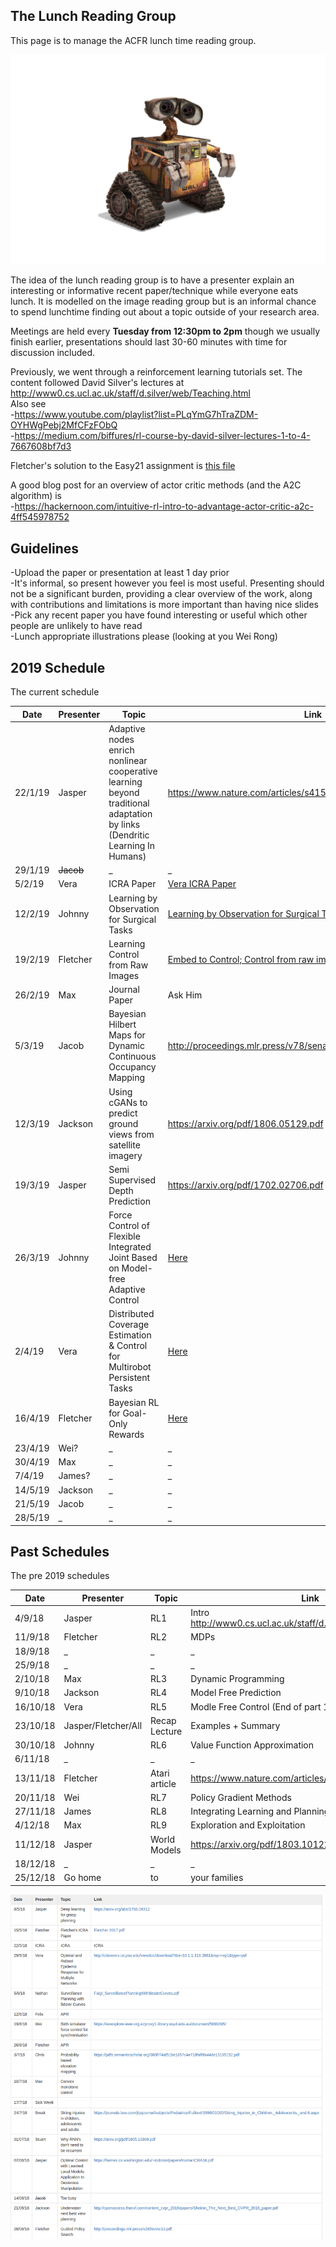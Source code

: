 ## The Lunch Reading Group

This page is to manage the ACFR lunch time reading group. 

![Image](walle.jpg)

The idea of the lunch reading group is to have a presenter explain an interesting or informative recent paper/technique while everyone eats lunch. It is modelled on the image reading group but is an informal chance to spend lunchtime finding out about a topic outside of your research area.

Meetings are held every **Tuesday from 12:30pm to 2pm** though we usually finish earlier, presentations should last 30-60 minutes with time for discussion included.

Previously, we went through a reinforcement learning tutorials set. The content followed David Silver's lectures at http://www0.cs.ucl.ac.uk/staff/d.silver/web/Teaching.html  
Also see  
-https://www.youtube.com/playlist?list=PLqYmG7hTraZDM-OYHWgPebj2MfCFzFObQ  
-https://medium.com/biffures/rl-course-by-david-silver-lectures-1-to-4-7667608bf7d3  

Fletcher's solution to the Easy21 assignment is [this file](files/easy21.py)

A good blog post for an overview of actor critic methods (and the A2C algorithm) is  
-https://hackernoon.com/intuitive-rl-intro-to-advantage-actor-critic-a2c-4ff545978752 

## Guidelines
-Upload the paper or presentation at least 1 day prior  
-It's informal, so present however you feel is most useful. Presenting should not be a significant burden, providing a clear overview of the work, along with contributions and limitations is more important than having nice slides  
-Pick any recent paper you have found interesting or useful which other people are unlikely to have read  
-Lunch appropriate illustrations please (looking at you Wei Rong)  

## 2019 Schedule
The current schedule

| Date  | Presenter | Topic | Link |
| ------------- | ------------- | ------------- | ------------- |
| 22/1/19 | Jasper | Adaptive nodes enrich nonlinear cooperative learning beyond traditional adaptation by links (Dendritic Learning In Humans) | https://www.nature.com/articles/s41598-018-23471-7 |
| 29/1/19 | ~~Jacob~~ | _ | _ |
| 5/2/19 | Vera | ICRA Paper | [Vera ICRA Paper](files/Vera_ICRA_v1.pdf) |
| 12/2/19 | Johnny | Learning by Observation for Surgical Tasks | [Learning by Observation for Surgical Tasks](files/DaVinciICRA2015.pdf),  [Slides](files/JohnnySlidesFeb.pdf) |
| 19/2/19 | Fletcher | Learning Control from Raw Images | [Embed to Control; Control from raw images](http://papers.nips.cc/paper/5964-embed-to-control-a-locally-linear-latent-dynamics-model-for-control-from-raw-images.pdf?fbclid=IwAR2SbC_nI3CFBRt6q54uef1opjgSi8UDlt5pULv9rKZQNmCUXY1AZ9tS6Qk) |
| 26/2/19 | Max | Journal Paper | Ask Him |
| 5/3/19 | Jacob | Bayesian Hilbert Maps for Dynamic Continuous Occupancy Mapping | http://proceedings.mlr.press/v78/senanayake17a/senanayake17a.pdf |
| 12/3/19 | Jackson | Using cGANs to predict ground views from satellite imagery | https://arxiv.org/pdf/1806.05129.pdf |
| 19/3/19 | Jasper | Semi Supervised Depth Prediction | https://arxiv.org/pdf/1702.02706.pdf |
| 26/3/19 | Johnny | Force Control of Flexible Integrated Joint Based on Model-free Adaptive Control | [Here](files/Model_Free_Joint_Force_Control.pdf) |
| 2/4/19 | Vera | Distributed Coverage Estimation & Control for Multirobot Persistent Tasks | [Here](files/DistributedCoverageControl.pdf) |
| 16/4/19 | Fletcher | Bayesian RL for Goal-Only Rewards | [Here](files/Bayesian_RL_For_Goal_Rewards.pdf) |
| 23/4/19 | Wei? | _ | _ |
| 30/4/19 | Max | _ | _ |
| 7/4/19 | James? | _ | _ |
| 14/5/19 | Jackson | _ | _ |
| 21/5/19 | Jacob | _ | _ |
| 28/5/19 | _ | _ | _ |


## Past Schedules
The pre 2019 schedules

| Date  | Presenter | Topic | Link |
| ------------- | ------------- | ------------- | ------------- |
| 4/9/18 | Jasper | RL1 | Intro http://www0.cs.ucl.ac.uk/staff/d.silver/web/Teaching.html |
| 11/9/18 | Fletcher | RL2 | MDPs |
| 18/9/18 | _ | _ | _ |
| 25/9/18 | _ | _ | _ |
| 2/10/18 | Max | RL3 | Dynamic Programming |
| 9/10/18 | Jackson | RL4 | Model Free Prediction |
| 16/10/18 | Vera | RL5 | Modle Free Control (End of part 1, reassess schedule)| 
| 23/10/18 | Jasper/Fletcher/All | Recap Lecture | Examples + Summary |
| 30/10/18 | Johnny | RL6 | Value Function Approximation |
| 6/11/18 | _ | _ | _ |
| 13/11/18 | Fletcher | Atari article | https://www.nature.com/articles/nature14236.pdf |
| 20/11/18 | Wei | RL7 | Policy Gradient Methods |
| 27/11/18 | James | RL8 | Integrating Learning and Planning |
| 4/12/18 | Max | RL9 | Exploration and Exploitation |
| 11/12/18 | Jasper | World Models | https://arxiv.org/pdf/1803.10122.pdf |
| 18/12/18 | _ | _ | _ |
| 25/12/18 | Go home | to | your families |

![Image](old_schedule.png)
